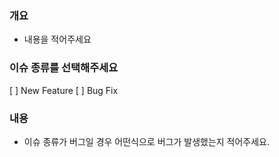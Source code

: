 ### 개요 ###
- 내용을 적어주세요

### 이슈 종류를 선택해주세요 ###
[ ] New Feature
[ ] Bug Fix

### 내용 ###
-  이슈 종류가 버그일 경우 어떤식으로 버그가 발생했는지 적어주세요.

